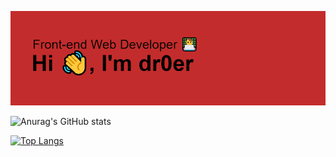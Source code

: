 <!--
**dr0er/dr0er** is a ✨ _special_ ✨ repository because its `README.md` (this file) appears on your GitHub profile.

Here are some ideas to get you started:

- 🔭 I’m currently working on ...
- 🌱 I’m currently learning ...
- 👯 I’m looking to collaborate on ...
- 🤔 I’m looking for help with ...
- 💬 Ask me about ...
- 📫 How to reach me: ...
- 😄 Pronouns: ...
- ⚡ Fun fact: ...
-->
![GitHub Logo](/header.png)

![Anurag's GitHub stats](https://github-readme-stats.vercel.app/api?username=dr0er&count_private=true&show_icons=true&theme=dracula)

[![Top Langs](https://github-readme-stats.vercel.app/api/top-langs/?username=dr0er&layout=compact)](https://github.com/anuraghazra/github-readme-stats)

